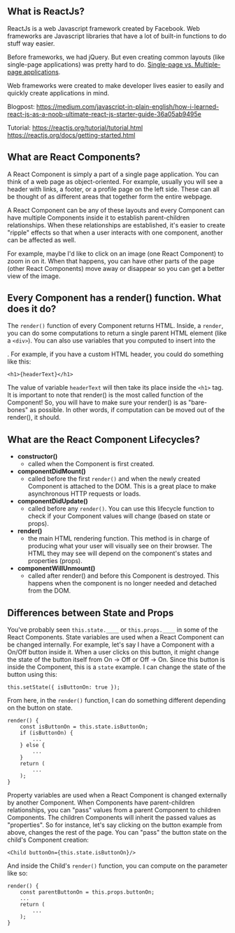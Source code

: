 ## What is ReactJs?
ReactJs is a web Javascript framework created by Facebook.
Web frameworks are Javascript libraries that have a lot of built-in functions to do stuff way easier.

Before frameworks, we had jQuery. But even creating common layouts (like single-page applications) was pretty hard to do. [Single-page vs. Multiple-page applications](
https://medium.com/@goldybenedict/single-page-applications-vs-multiple-page-applications-do-you-really-need-an-spa-cf60825232a3).

Web frameworks were created to make developer lives easier to easily and quickly create applications in mind.

Blogpost:
https://medium.com/javascript-in-plain-english/how-i-learned-react-js-as-a-noob-ultimate-react-js-starter-guide-36a05ab9495e

Tutorial:
https://reactjs.org/tutorial/tutorial.html
https://reactjs.org/docs/getting-started.html

## What are React Components?
A React Component is simply a part of a single page application. You can think of a web page as object-oriented. For example, usually you will see a header with links, a footer, or a profile page on the left side. These can all be thought of as different areas that together form the entire webpage.

A React Component can be any of these layouts and every Component can have multiple Components inside it to establish parent-children relationships. When these relationships are established, it's easier to create "ripple" effects so that when a user interacts with one component, another can be affected as well.

For example, maybe I'd like to click on an image (one React Component) to zoom in on it.
When that happens, you can have other parts of the page (other React Components) move away or disappear so you can get a better view of the image.

## Every Component has a render() function. What does it do?
The `render()` function of every Component returns HTML. Inside, a `render`, you can do some computations to return a single parent HTML element (like a `<div>`). You can also use variables that you computed to insert into the <div>. For example, if you have a custom HTML header, you could do something like this:
```
<h1>{headerText}</h1>
```
The value of variable `headerText` will then take its place inside the `<h1>` tag.
It is important to note that render() is the most called function of the Component! So, you will have to make sure your render() is as "bare-bones" as possible. In other words, if computation can be moved out of the render(), it should.

## What are the React Component Lifecycles?
 - **constructor()**
   - called when the Component is first created.
 - **componentDidMount()**
   - called before the first `render()` and when the newly created Component is attached to the DOM. This is a great place to make asynchronous HTTP requests or loads.
 - **componentDidUpdate()**
   - called before any `render()`. You can use this lifecycle function to check if your Component values will change (based on state or props).
 - **render()**
   - the main HTML rendering function. This method is in charge of producing what your user will visually see on their browser. The HTML they may see will depend on the component's states and properties (props).
 - **componentWillUnmount()**
   - called after render() and before this Component is destroyed. This happens when the component is no longer needed and detached from the DOM.

## Differences between State and Props
You've probably seen `this.state.____` or `this.props.____` in some of the React Components.
State variables are used when a React Component can be changed internally. For example, let's say I have a Component with a On/Off button inside it. When a user clicks on this button, it might change the state of the button itself from On -> Off or Off -> On. Since this button is inside the Component, this is a `state` example.
I can change the state of the button using this:
```
this.setState({ isButtonOn: true });
```
From here, in the `render()` function, I can do something different depending on the button on state.
```
render() {
    const isButtonOn = this.state.isButtonOn;
    if (isButtonOn) {
        ...
    } else {
        ...
    }
    return (
        ...
    );
}
```

Property variables are used when a React Component is changed externally by another Component. When Components have parent-children relationships, you can "pass" values from a parent Component to children Components. The children Components will inherit the passed values as "properties".
So for instance, let's say clicking on the button example from above, changes the rest of the page.
You can "pass" the button state on the child's Component creation:
```
<Child buttonOn={this.state.isButtonOn}/>
```

And inside the Child's `render()` function, you can compute on the parameter like so:
```
render() {
    const parentButtonOn = this.props.buttonOn;
    ...
    return (
        ...
    );
}
```
